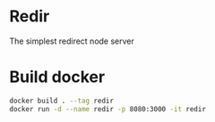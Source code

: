 # Redir

The simplest redirect node server

# Build docker

```bash
docker build . --tag redir
docker run -d --name redir -p 8080:3000 -it redir
```
